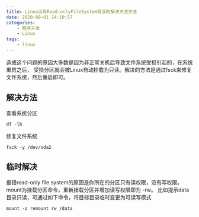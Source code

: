 ```yaml
---
title: Linux出现Read-onlyFileSystem错误的解决方法方法
date: 2020-09-01 14:10:57
categories: 
    - 程序开发
    - Linux
tags: 
    - linux
---
```

造成这个问题的原因大多数是因为非正常关机后导致文件系统受损引起的，在系统重启之后，
受损分区就会被Linux自动挂载为只读。解决的方法是通过fsck来修复文件系统，然后重启即可。

<!-- more -->

## 解决方法
查看系统分区
```
df -lh
```

修复文件系统
```
fsck -y /dev/sda2
```

## 临时解决
报错read-only file system的原因是你所在的分区只有读权限，没有写权限。
mount为挂载分区命令，重新挂载分区并增加读写权限即为 -rw。
比如提示data目录只读，可通过如下命令，将目标目录临时变更为可读写模式
```
mount -o remount rw /data
```
